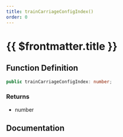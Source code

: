 ```yaml
---
title: trainCarriageConfigIndex()
order: 0
---
```


# {{ $frontmatter.title }}

<!--@include: ./trainCarriageConfigIndex_partial_header.md-->

## Function Definition

```ts
public trainCarriageConfigIndex: number;
```

### Returns

* number

## Documentation

<!--@include: ./trainCarriageConfigIndex_partial_footer.md-->
